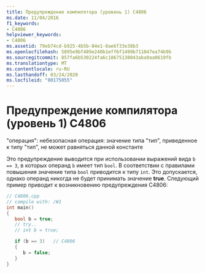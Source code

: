 ```yaml
---
title: Предупреждение компилятора (уровень 1) C4806
ms.date: 11/04/2016
f1_keywords:
- C4806
helpviewer_keywords:
- C4806
ms.assetid: 79eb74cd-b925-4b5b-84e1-8ae6f33e38b3
ms.openlocfilehash: 5895e9bf489e240b1eff6f1499b711047ea74b9b
ms.sourcegitcommit: 857fa6b530224fa6c18675138043aba9aa0619fb
ms.translationtype: MT
ms.contentlocale: ru-RU
ms.lasthandoff: 03/24/2020
ms.locfileid: "80175055"
---
```

# <a name="compiler-warning-level-1-c4806"></a>Предупреждение компилятора (уровень 1) C4806

"операция": небезопасная операция: значение типа "тип", приведенное к типу "тип", не может равняться данной константе

Это предупреждение выводится при использовании выражений вида `b == 3`, в которых операнд `b` имеет тип `bool`. В соответствии с правилами повышения значение типа `bool` приводится к типу `int`. Это допускается, однако операнд никогда не будет принимать значение **true**. Следующий пример приводит к возникновению предупреждения C4806:

```cpp
// C4806.cpp
// compile with: /W1
int main()
{
   bool b = true;
   // try..
   // int b = true;

   if (b == 3)   // C4806
   {
      b = false;
   }
}
```
